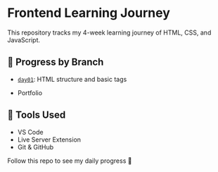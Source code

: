 # Frontend Learning Journey

This repository tracks my 4-week learning journey of HTML, CSS, and JavaScript.

## 📅 Progress by Branch
- [`day01`](https://github.com/aditya1269623/frontend-learning-journey/tree/day01): HTML structure and basic tags
  
- Portfolio

## 🔧 Tools Used
- VS Code
- Live Server Extension
- Git & GitHub

Follow this repo to see my daily progress 🚀
